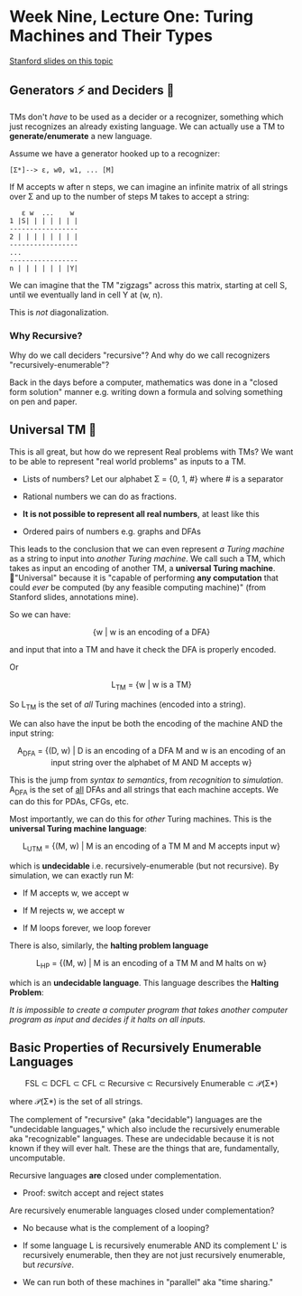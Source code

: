 # Week Nine, Lecture One: Turing Machines and Their Types

[Stanford slides on this topic](https://web.stanford.edu/class/archive/cs/cs103/cs103.1134/lectures/19/Small19.pdf)

## Generators ⚡️ and Deciders 🔮

TMs don't *have* to be used as a decider or a recognizer, something which just recognizes an already existing language. We can actually use a TM to **generate/enumerate** a new language.

Assume we have a generator hooked up to a recognizer:

```
[Σ*]--> ε, w0, w1, ... [M]
```

If M accepts w after n steps, we can imagine an infinite matrix of all strings over Σ and up to the number of steps M takes to accept a string:

```
   ε w  ...    w
1 |S| | | | | | |
-----------------
2 | | | | | | | |
-----------------
...
-----------------
n | | | | | | |Y|
```

We can imagine that the TM "zigzags" across this matrix, starting at cell S, until we eventually land in cell Y at (w, n).

This is *not* diagonalization.

### Why Recursive?

Why do we call deciders "recursive"? And why do we call recognizers "recursively-enumerable"?

Back in the days before a computer, mathematics was done in a "closed form solution" manner e.g. writing down a formula and solving something on pen and paper. 

## Universal TM 🌌

This is all great, but how do we represent Real problems with TMs? We want to be able to represent "real world problems" as inputs to a TM.

- Lists of numbers? Let our alphabet Σ = {0, 1, #} where # is a separator

- Rational numbers we can do as fractions.

- **It is not possible to represent all real numbers**, at least like this

- Ordered pairs of numbers e.g. graphs and DFAs

This leads to the conclusion that we can even represent *a Turing machine* as a string to input into *another Turing machine*. We call such a TM, which takes as input an encoding of another TM, a **universal Turing machine**. 🌌"Universal" because it is "capable of performing **any computation** that could *ever* be computed (by any feasible computing machine)" (from Stanford slides, annotations mine).

So we can have:

<div align='center'>
{w | w is an encoding of a DFA}
</div>

and input that into a TM and have it check the DFA is properly encoded.

Or

<div align='center'>
L<sub>TM</sub> = {w | w is a TM}
</div>

So L<sub>TM</sub> is the set of *all* Turing machines (encoded into a string).

We can also have the input be both the encoding of the machine AND the input string:

<div align='center'>
A<sub>DFA</sub> = {(D, w) | D is an encoding of a DFA M and w is an encoding of an input string over the alphabet of M AND M accepts w}
</div>

This is the jump from *syntax to semantics*, from *recognition* to *simulation*. A<sub>DFA</sub> is the set of <u>all</u> DFAs and all strings that each machine accepts. We can do this for PDAs, CFGs, etc.

Most importantly, we can do this for *other* Turing machines. This is the **universal Turing machine language**:

<div align='center'>
L<sub>UTM</sub> = {(M, w) | M is an encoding of a TM M and M accepts input w} 
</div>

which is **undecidable** i.e. recursively-enumerable (but not recursive). By simulation, we can exactly run M:

- If M accepts w, we accept w

- If M rejects w, we accept w

- If M loops forever, we loop forever

There is also, similarly, the **halting problem language**

<div align='center'>
L<sub>HP</sub> = {(M, w) | M is an encoding of a TM M and M halts on w}
</div>

which is an **undecidable language**. This language describes the **Halting Problem**:

*It is impossible to create a computer program that takes another computer program as input and decides if it halts on all inputs.*

## Basic Properties of Recursively Enumerable Languages

<div align='center'>
FSL ⊂ DCFL ⊂ CFL ⊂ Recursive ⊂ Recursively Enumerable ⊂ 𝒫(Σ*)
</div>

where 𝒫(Σ\*) is the set of all strings.

The complement of "recursive" (aka "decidable") languages are the "undecidable languages," which also include the recursively enumerable aka "recognizable" languages. These are undecidable because it is not known if they will ever halt. These are the things that are, fundamentally, uncomputable.

Recursive languages **are** closed under complementation.

- Proof: switch accept and reject states

Are recursively enumerable languages closed under complementation?

- No because what is the complement of a looping?

- If some language L is recursively enumerable AND its complement L' is recursively enumerable, then they are not just recursively enumerable, but *recursive*.

- We can run both of these machines in "parallel" aka "time sharing."


